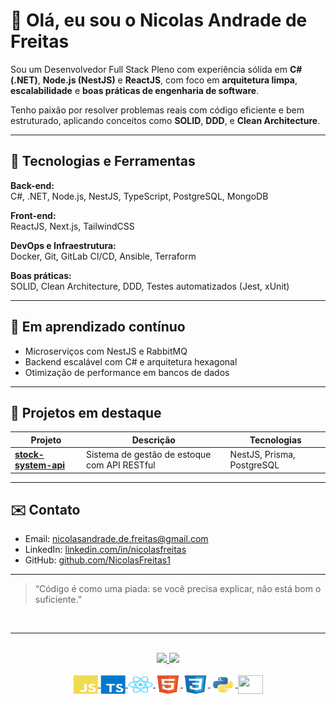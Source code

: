 # 👋 Olá, eu sou o Nicolas Andrade de Freitas

Sou um Desenvolvedor Full Stack Pleno com experiência sólida em **C# (.NET)**, **Node.js (NestJS)** e **ReactJS**, com foco em **arquitetura limpa**, **escalabilidade** e **boas práticas de engenharia de software**.

Tenho paixão por resolver problemas reais com código eficiente e bem estruturado, aplicando conceitos como **SOLID**, **DDD**, e **Clean Architecture**.

---

## 🚀 Tecnologias e Ferramentas

**Back-end:**  
C#, .NET, Node.js, NestJS, TypeScript, PostgreSQL, MongoDB

**Front-end:**  
ReactJS, Next.js, TailwindCSS

**DevOps e Infraestrutura:**  
Docker, Git, GitLab CI/CD, Ansible, Terraform

**Boas práticas:**  
SOLID, Clean Architecture, DDD, Testes automatizados (Jest, xUnit)

---

## 🧠 Em aprendizado contínuo

- Microserviços com NestJS e RabbitMQ  
- Backend escalável com C# e arquitetura hexagonal  
- Otimização de performance em bancos de dados

---

## 📌 Projetos em destaque

| Projeto | Descrição | Tecnologias |
|--------|------------|-------------|
| **[stock-system-api](https://github.com/NicolasFreitas1/stock-system-api)** | Sistema de gestão de estoque com API RESTful | NestJS, Prisma, PostgreSQL |

---

## ✉️ Contato

- Email: nicolasandrade.de.freitas@gmail.com  
- LinkedIn: [linkedin.com/in/nicolasfreitas](https://linkedin.com/in/nicolasfreitas)  
- GitHub: [github.com/NicolasFreitas1](https://github.com/NicolasFreitas1)

---

> “Código é como uma piada: se você precisa explicar, não está bom o suficiente.”


<br>
<hr>
<br>
<div align="center">
  <a href="https://github.com/NicolasFreitas1">
  <img height="160em" src="https://github-readme-stats.vercel.app/api?username=NicolasFreitas1&show_icons=true&theme=dark&include_all_commits=true&count_private=true"/>
  <img height="160em" src="https://github-readme-stats.vercel.app/api/top-langs/?username=NicolasFreitas1&layout=compact&langs_count=6&theme=dark"/>
</div>

<div style="display: inline_block" align="center"><br>
  <img align="center"  height="30" width="40" src="https://raw.githubusercontent.com/devicons/devicon/master/icons/javascript/javascript-plain.svg">
  <img align="center"  height="30" width="40" src="https://raw.githubusercontent.com/devicons/devicon/master/icons/typescript/typescript-plain.svg">
  <img align="center"  height="30" width="40" src="https://raw.githubusercontent.com/devicons/devicon/master/icons/react/react-original.svg">
  <img align="center"  height="30" width="40" src="https://raw.githubusercontent.com/devicons/devicon/master/icons/html5/html5-original.svg">
  <img align="center" height="30" width="40" src="https://raw.githubusercontent.com/devicons/devicon/master/icons/css3/css3-original.svg">
  <img align="center"  height="30" width="40" src="https://raw.githubusercontent.com/devicons/devicon/master/icons/python/python-original.svg">
  <img align="center"  height="30" width="40" src="https://cdn.jsdelivr.net/gh/devicons/devicon/icons/postgresql/postgresql-original.svg">
</div>
